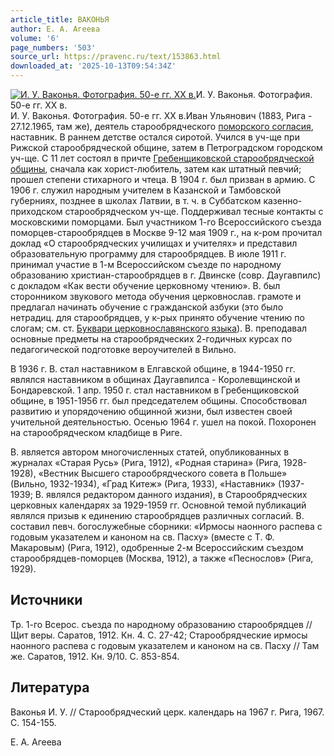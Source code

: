 ```yaml
---
article_title: ВАКОНЬЯ
author: Е. А. Агеева
volume: '6'
page_numbers: '503'
source_url: https://pravenc.ru/text/153863.html
downloaded_at: '2025-10-13T09:54:34Z'
---
```


[![И. У. Ваконья. Фотография. 50-е гг. XX в.](https://pravenc.ru/data/588/461/1234/i200.jpg "Кликните для увеличения картинки")](https://pravenc.ru/data/588/461/1234/i400.jpg)И. У. Ваконья. Фотография. 50-е гг. XX в.  
И. У. Ваконья. Фотография. 50-е гг. XX в.Иван Ульянович (1883, Рига - 27.12.1965, там же), деятель старообрядческого [поморского согласия](<https://pravenc.ru/text/поморского согласия.html>), наставник. В раннем детстве остался сиротой. Учился в уч-ще при Рижской старообрядческой общине, затем в Петроградском городском уч-ще. С 11 лет состоял в причте [Гребенщиковской старообрядческой общины](<https://pravenc.ru/text/Гребенщиковской старообрядческой общины.html>), сначала как хорист-любитель, затем как штатный певчий; прошел степени стихарного и чтеца. В 1904 г. был призван в армию. С 1906 г. служил народным учителем в Казанской и Тамбовской губерниях, позднее в школах Латвии, в т. ч. в Суббатском казенно-приходском старообрядческом уч-ще. Поддерживал тесные контакты с московскими поморцами. Был участником 1-го Всероссийского съезда поморцев-старообрядцев в Москве 9-12 мая 1909 г., на к-ром прочитал доклад «О старообрядческих училищах и учителях» и представил образовательную программу для старообрядцев. В июле 1911 г. принимал участие в 1-м Всероссийском съезде по народному образованию христиан-старообрядцев в г. Двинске (совр. Даугавпилс) с докладом «Как вести обучение церковному чтению». В. был сторонником звукового метода обучения церковнослав. грамоте и предлагал начинать обучение с гражданской азбуки (это было нетрадиц. для старообрядцев, у к-рых принято обучение чтению по слогам; см. ст. [Буквари церковнославянского языка](<https://pravenc.ru/text/Буквари церковнославянского языка.html>)). В. преподавал основные предметы на старообрядческих 2-годичных курсах по педагогической подготовке вероучителей в Вильно.

В 1936 г. В. стал наставником в Елгавской общине, в 1944-1950 гг. являлся наставником в общинах Даугавпилса - Королевщинской и Бондаревской. 1 апр. 1950 г. стал наставником в Гребенщиковской общине, в 1951-1956 гг. был председателем общины. Способствовал развитию и упорядочению общинной жизни, был известен своей учительной деятельностью. Осенью 1964 г. ушел на покой. Похоронен на старообрядческом кладбище в Риге.

В. является автором многочисленных статей, опубликованных в журналах «Старая Русь» (Рига, 1912), «Родная старина» (Рига, 1928-1928), «Вестник Высшего старообрядческого совета в Польше» (Вильно, 1932-1934), «Град Китеж» (Рига, 1933), «Наставник» (1937-1939; В. являлся редактором данного издания), в Старообрядческих церковных календарях за 1929-1959 гг. Основной темой публикаций являлся призыв к единению старообрядцев различных согласий. В. составил певч. богослужебные сборники: «Ирмосы наонного распева с годовым указателем и каноном на св. Пасху» (вместе с Т. Ф. Макаровым) (Рига, 1912), одобренные 2-м Всероссийским съездом старообрядцев-поморцев (Москва, 1912), а также «Песнослов» (Рига, 1929).

## Источники

Тр. 1-го Всерос. съезда по народному образованию старообрядцев // Щит веры. Саратов, 1912. Кн. 4. С. 27-42; Старообрядческие ирмосы наонного распева с годовым указателем и каноном на св. Пасху // Там же. Саратов, 1912. Кн. 9/10. С. 853-854.

## Литература

Ваконья И. У. // Старообрядческий церк. календарь на 1967 г. Рига, 1967. С. 154-155.

Е. А. Агеева
